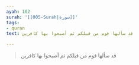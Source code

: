 ```yaml
---
ayah: 102
surah: '[[005-Surah|سورة]]'
tags:
- quran
text: قد سألها قوم من قبلكم ثم أصبحوا بها كافرين

---
```

> قد سألها قوم من قبلكم ثم أصبحوا بها كافرين
